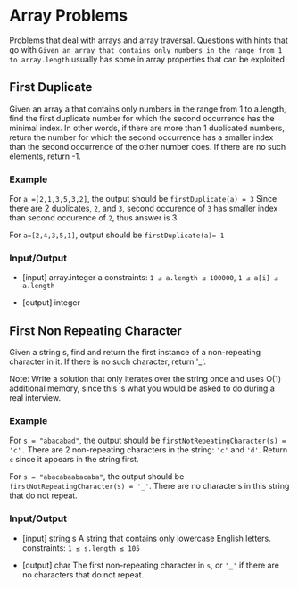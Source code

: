 # Array Problems
Problems that deal with arrays and array traversal. Questions with hints
that go with `Given an array that contains only numbers in the range from 1 to
array.length` usually has some in array properties that can be exploited

## First Duplicate
Given an array a that contains only numbers in the range from 1 to a.length,
find the first duplicate number for which the second occurrence has the minimal
index. In other words, if there are more than 1 duplicated numbers, return
the number for which the second occurrence has a smaller index than the second
occurrence of the other number does. If there are no such elements, return -1.

### Example
For `a =[2,1,3,5,3,2]`, the output should be `firstDuplicate(a) = 3`
Since there are 2 duplicates, `2`, and `3`, second occurence of `3` has smaller
index than second occurence of `2`, thus answer is 3.

For `a=[2,4,3,5,1]`, output should be `firstDuplicate(a)=-1`

### Input/Output
- [input] array.integer a
constraints: `1 ≤ a.length ≤ 100000`, `1 ≤ a[i] ≤ a.length`

- [output] integer

## First Non Repeating Character
Given a string s, find and return the first instance of a non-repeating
character in it. If there is no such character, return '_'.

Note: Write a solution that only iterates over the string once and uses O(1)
additional memory, since this is what you would be asked to do during a real
interview.

### Example
For `s = "abacabad"`, the output should be `firstNotRepeatingCharacter(s) = 'c'.`
There are 2 non-repeating characters in the string: `'c'` and `'d'`. Return `c`
since it appears in the string first.

For `s = "abacabaabacaba"`, the output should be
`firstNotRepeatingCharacter(s) = '_'`.
There are no characters in this string that do not repeat.

### Input/Output
- [input] string s
A string that contains only lowercase English letters.
constraints: `1 ≤ s.length ≤ 105`

- [output] char
The first non-repeating character in `s`, or `'_'` if there are no characters
that do not repeat.